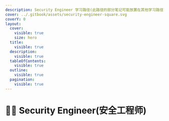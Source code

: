 ```yaml
---
description: Security Engineer 学习路径(此路径的部分笔记可能放置在其他学习路径下)
cover: ../.gitbook/assets/security-engineer-square.svg
coverY: 0
layout:
  cover:
    visible: true
    size: hero
  title:
    visible: true
  description:
    visible: true
  tableOfContents:
    visible: true
  outline:
    visible: true
  pagination:
    visible: true
---
```


# 🧑🔧 Security Engineer(安全工程师)

